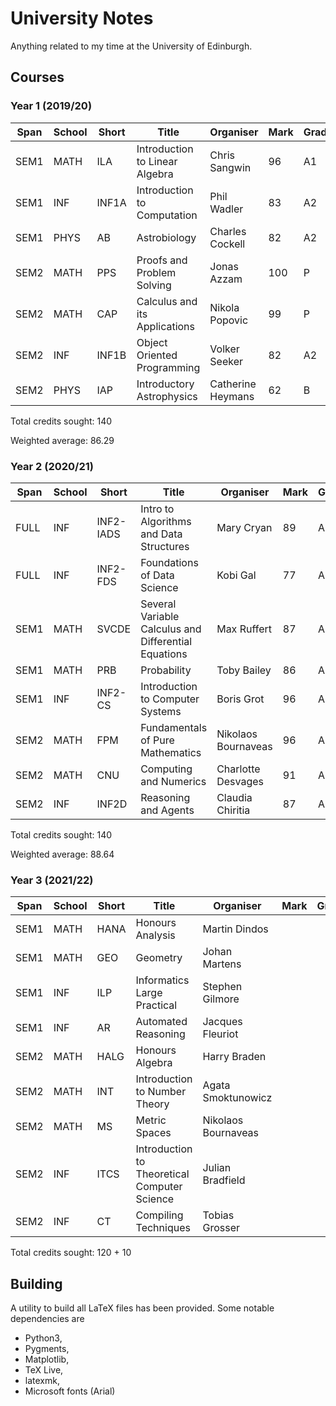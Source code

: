 # University Notes

Anything related to my time at the University of Edinburgh.

## Courses

### Year 1 (2019/20)

Span     | School | Short     | Title                                               | Organiser                          | Mark | Grade | ECTS
---------|--------|-----------|-----------------------------------------------------|------------------------------------|------|-------|------
SEM1     | MATH   | ILA       | Introduction to Linear Algebra                      | Chris Sangwin                      | 96   | A1    | 10
SEM1     | INF    | INF1A     | Introduction to Computation                         | Phil Wadler                        | 83   | A2    | 10
SEM1     | PHYS   | AB        | Astrobiology                                        | Charles Cockell                    | 82   | A2    | 10
SEM2     | MATH   | PPS       | Proofs and Problem Solving                          | Jonas Azzam                        | 100  | P     | 10
SEM2     | MATH   | CAP       | Calculus and its Applications                       | Nikola Popovic                     | 99   | P     | 10
SEM2     | INF    | INF1B     | Object Oriented Programming                         | Volker Seeker                      | 82   | A2    | 10
SEM2     | PHYS   | IAP       | Introductory Astrophysics                           | Catherine Heymans                  | 62   | B     | 10

Total credits sought: 140

Weighted average: 86.29

### Year 2 (2020/21)

Span     | School | Short     | Title                                               | Organiser                          | Mark | Grade | ECTS
---------|--------|-----------|-----------------------------------------------------|------------------------------------|------|-------|------
FULL     | INF    | INF2-IADS | Intro to Algorithms and Data Structures             | Mary Cryan                         | 89   | A2    | 10
FULL     | INF    | INF2-FDS  | Foundations of Data Science                         | Kobi Gal                           | 77   | A3    | 10
SEM1     | MATH   | SVCDE     | Several Variable Calculus and Differential Equations| Max Ruffert                        | 87   | A2    | 10
SEM1     | MATH   | PRB       | Probability                                         | Toby Bailey                        | 86   | A2    |  5
SEM1     | INF    | INF2-CS   | Introduction to Computer Systems                    | Boris Grot                         | 96   | A1    | 10
SEM2     | MATH   | FPM       | Fundamentals of Pure Mathematics                    | Nikolaos Bournaveas                | 96   | A1    | 10
SEM2     | MATH   | CNU       | Computing and Numerics                              | Charlotte Desvages                 | 91   | A1    |  5
SEM2     | INF    | INF2D     | Reasoning and Agents                                | Claudia Chiritia                   | 87   | A2    | 10

Total credits sought: 140

Weighted average: 88.64

### Year 3 (2021/22)

Span     | School | Short     | Title                                               | Organiser                          | Mark | Grade | ECTS
---------|--------|-----------|-----------------------------------------------------|------------------------------------|------|-------|------
SEM1     | MATH   | HANA      | Honours Analysis                                    | Martin Dindos                      |      |       | 10
SEM1     | MATH   | GEO       | Geometry                                            | Johan Martens                      |      |       | 5
SEM1     | INF    | ILP       | Informatics Large Practical                         | Stephen Gilmore                    |      |       | 10
SEM1     | INF    | AR        | Automated Reasoning                                 | Jacques Fleuriot                   |      |       | 5
SEM2     | MATH   | HALG      | Honours Algebra                                     | Harry Braden                       |      |       | 10
SEM2     | MATH   | INT       | Introduction to Number Theory                       | Agata Smoktunowicz                 |      |       | 5
SEM2     | MATH   | MS        | Metric Spaces                                       | Nikolaos Bournaveas                |      |       | 5
SEM2     | INF    | ITCS      | Introduction to Theoretical Computer Science        | Julian Bradfield                   |      |       | 5
SEM2     | INF    | CT        | Compiling Techniques                                | Tobias Grosser                     |      |       | 10

Total credits sought: 120 + 10

## Building

A utility to build all LaTeX files has been provided. Some notable dependencies are 

- Python3,
- Pygments,
- Matplotlib,
- TeX Live,
- latexmk,
- Microsoft fonts (Arial)

